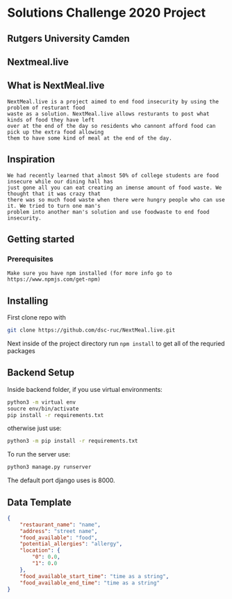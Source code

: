 # Solutions Challenge 2020 Project
## Rutgers University Camden 
## Nextmeal.live

## What is NextMeal.live
    NextMeal.live is a project aimed to end food insecurity by using the problem of resturant food
    waste as a solution. NextMeal.live allows resturants to post what kinds of food they have left
    over at the end of the day so residents who cannont afford food can pick up the extra food allowing
    them to have some kind of meal at the end of the day.

## Inspiration
    We had recently learned that almost 50% of college students are food insecure while our dining hall has
    just gone all you can eat creating an imense amount of food waste. We thought that it was crazy that
    there was so much food waste when there were hungry people who can use it. We tried to turn one man's
    problem into another man's solution and use foodwaste to end food insecurity.

## Getting started
### Prerequisites
    Make sure you have npm installed (for more info go to https://www.npmjs.com/get-npm)

## Installing
First clone repo with 
```bash
git clone https://github.com/dsc-ruc/NextMeal.live.git
```
    
Next inside of the project directory run ```npm install``` to get all of the requried packages

## Backend Setup
Inside backend folder, if you use virtual environments:
```bash
python3 -m virtual env
soucre env/bin/activate
pip install -r requirements.txt
```

otherwise just use:
```bash
python3 -m pip install -r requirements.txt
```

To run the server use:
```bash
python3 manage.py runserver
```

The default port django uses is 8000.

## Data Template
```json
{
	"restaurant_name": "name",
	"address": "street name",
	"food_available": "food",
	"potential_allergies": "allergy",
	"location": {
		"0": 0.0,
		"1": 0.0
	},
	"food_available_start_time": "time as a string",
	"food_available_end_time": "time as a string"
}
```
